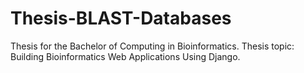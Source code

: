 # Thesis-BLAST-Databases
Thesis for the Bachelor of Computing in Bioinformatics. Thesis topic: Building Bioinformatics Web Applications Using Django.
